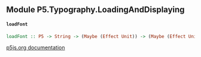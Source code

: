 ## Module P5.Typography.LoadingAndDisplaying

#### `loadFont`

``` purescript
loadFont :: P5 -> String -> (Maybe (Effect Unit)) -> (Maybe (Effect Unit)) -> Font
```

[p5js.org documentation](https://p5js.org/reference/#/p5/loadFont)


